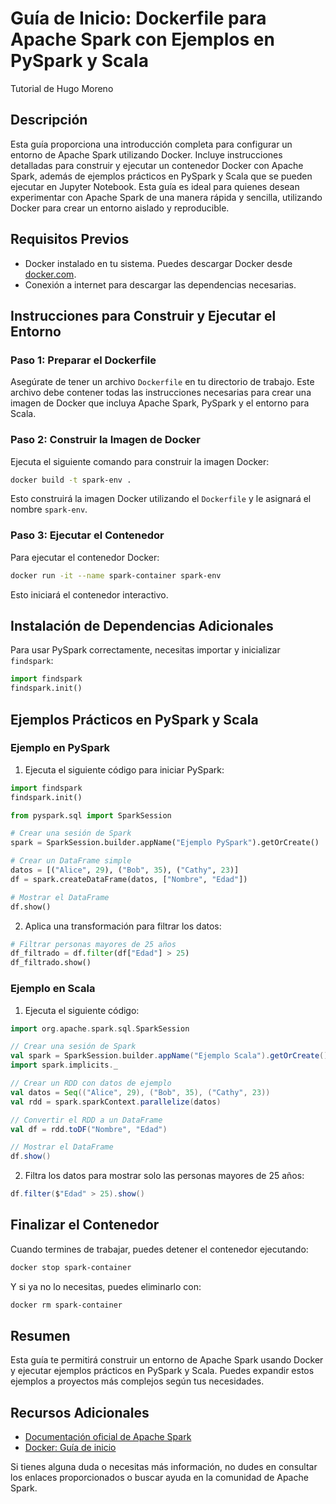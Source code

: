 # Guía de Inicio: Dockerfile para Apache Spark con Ejemplos en PySpark y Scala
Tutorial de Hugo Moreno

## Descripción

Esta guía proporciona una introducción completa para configurar un entorno de Apache Spark utilizando Docker. Incluye instrucciones detalladas para construir y ejecutar un contenedor Docker con Apache Spark, además de ejemplos prácticos en PySpark y Scala que se pueden ejecutar en Jupyter Notebook. Esta guía es ideal para quienes desean experimentar con Apache Spark de una manera rápida y sencilla, utilizando Docker para crear un entorno aislado y reproducible.

## Requisitos Previos

- Docker instalado en tu sistema. Puedes descargar Docker desde [docker.com](https://www.docker.com/products/docker-desktop).
- Conexión a internet para descargar las dependencias necesarias.

## Instrucciones para Construir y Ejecutar el Entorno

### Paso 1: Preparar el Dockerfile

Asegúrate de tener un archivo `Dockerfile` en tu directorio de trabajo. Este archivo debe contener todas las instrucciones necesarias para crear una imagen de Docker que incluya Apache Spark, PySpark y el entorno para Scala.

### Paso 2: Construir la Imagen de Docker

Ejecuta el siguiente comando para construir la imagen Docker:

```bash
docker build -t spark-env .
```

Esto construirá la imagen Docker utilizando el `Dockerfile` y le asignará el nombre `spark-env`.

### Paso 3: Ejecutar el Contenedor

Para ejecutar el contenedor Docker:

```bash
docker run -it --name spark-container spark-env
```

Esto iniciará el contenedor interactivo.

## Instalación de Dependencias Adicionales

Para usar PySpark correctamente, necesitas importar y inicializar `findspark`:

```python
import findspark
findspark.init()
```

## Ejemplos Prácticos en PySpark y Scala

### Ejemplo en PySpark

1. Ejecuta el siguiente código para iniciar PySpark:

```python
import findspark
findspark.init()

from pyspark.sql import SparkSession

# Crear una sesión de Spark
spark = SparkSession.builder.appName("Ejemplo PySpark").getOrCreate()

# Crear un DataFrame simple
datos = [("Alice", 29), ("Bob", 35), ("Cathy", 23)]
df = spark.createDataFrame(datos, ["Nombre", "Edad"])

# Mostrar el DataFrame
df.show()
```

2. Aplica una transformación para filtrar los datos:

```python
# Filtrar personas mayores de 25 años
df_filtrado = df.filter(df["Edad"] > 25)
df_filtrado.show()
```

### Ejemplo en Scala

1. Ejecuta el siguiente código:

```scala
import org.apache.spark.sql.SparkSession

// Crear una sesión de Spark
val spark = SparkSession.builder.appName("Ejemplo Scala").getOrCreate()
import spark.implicits._

// Crear un RDD con datos de ejemplo
val datos = Seq(("Alice", 29), ("Bob", 35), ("Cathy", 23))
val rdd = spark.sparkContext.parallelize(datos)

// Convertir el RDD a un DataFrame
val df = rdd.toDF("Nombre", "Edad")

// Mostrar el DataFrame
df.show()
```

2. Filtra los datos para mostrar solo las personas mayores de 25 años:

```scala
df.filter($"Edad" > 25).show()
```

## Finalizar el Contenedor

Cuando termines de trabajar, puedes detener el contenedor ejecutando:

```bash
docker stop spark-container
```

Y si ya no lo necesitas, puedes eliminarlo con:

```bash
docker rm spark-container
```

## Resumen

Esta guía te permitirá construir un entorno de Apache Spark usando Docker y ejecutar ejemplos prácticos en PySpark y Scala. Puedes expandir estos ejemplos a proyectos más complejos según tus necesidades.

## Recursos Adicionales

- [Documentación oficial de Apache Spark](https://spark.apache.org/docs/latest/)
- [Docker: Guía de inicio](https://docs.docker.com/get-started/)

Si tienes alguna duda o necesitas más información, no dudes en consultar los enlaces proporcionados o buscar ayuda en la comunidad de Apache Spark.

